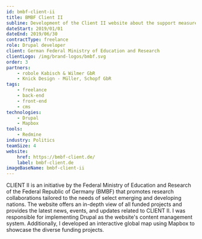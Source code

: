 ```yaml
---
id: bmbf-client-ii
title: BMBF Client II
subline: Development of the Client II website about the support measures of the German Federal Government.
dateStart: 2019/01/01
dateEnd: 2019/06/30
contractType: freelance
role: Drupal developer
client: German Federal Ministry of Education and Research
clientLogo: /img/brand-logos/bmbf.svg
order: 3
partners:
    - robole Kabisch & Wilmer GbR
    - Knick Design - Müller, Schopf GbR
tags: 
    - freelance
    - back-end
    - front-end
    - cms
technologies:
    - Drupal
    - Mapbox
tools:
    - Redmine
industry: Politics
teamSize: 4
website:
    href: https://bmbf-client.de/
    label: bmbf-client.de
imageBaseName: bmbf-client-ii
---
```


CLIENT II is an initiative by the Federal Ministry of Education and Research of the Federal Republic of Germany (BMBF) that promotes research collaborations tailored to the needs of select emerging and developing nations. The website offers an in-depth view of all funded projects and provides the latest news, events, and updates related to CLIENT II. I was responsible for implementing Drupal as the website's content management system. Additionally, I developed an interactive global map using Mapbox to showcase the diverse funding projects.